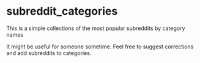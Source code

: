 # subreddit_categories
This is a simple collections of the most popular subreddits by category names

It might be useful for someone sometime. Feel free to suggest corrections and add subreddits to categories.
